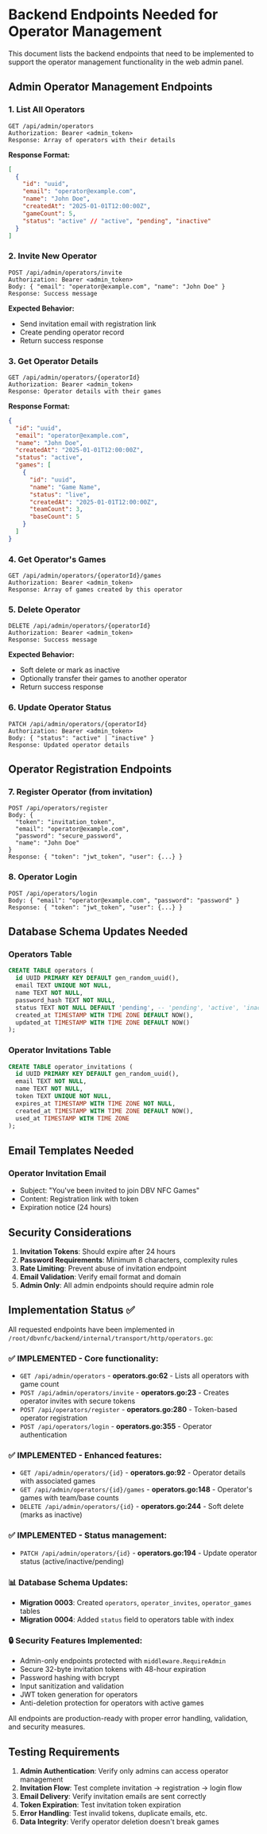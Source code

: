 # Backend Endpoints Needed for Operator Management

This document lists the backend endpoints that need to be implemented to support the operator management functionality in the web admin panel.

## Admin Operator Management Endpoints

### 1. List All Operators
```
GET /api/admin/operators
Authorization: Bearer <admin_token>
Response: Array of operators with their details
```

**Response Format:**
```json
[
  {
    "id": "uuid",
    "email": "operator@example.com",
    "name": "John Doe",
    "createdAt": "2025-01-01T12:00:00Z",
    "gameCount": 5,
    "status": "active" // "active", "pending", "inactive"
  }
]
```

### 2. Invite New Operator
```
POST /api/admin/operators/invite
Authorization: Bearer <admin_token>
Body: { "email": "operator@example.com", "name": "John Doe" }
Response: Success message
```

**Expected Behavior:**
- Send invitation email with registration link
- Create pending operator record
- Return success response

### 3. Get Operator Details
```
GET /api/admin/operators/{operatorId}
Authorization: Bearer <admin_token>
Response: Operator details with their games
```

**Response Format:**
```json
{
  "id": "uuid",
  "email": "operator@example.com",
  "name": "John Doe",
  "createdAt": "2025-01-01T12:00:00Z",
  "status": "active",
  "games": [
    {
      "id": "uuid",
      "name": "Game Name",
      "status": "live",
      "createdAt": "2025-01-01T12:00:00Z",
      "teamCount": 3,
      "baseCount": 5
    }
  ]
}
```

### 4. Get Operator's Games
```
GET /api/admin/operators/{operatorId}/games
Authorization: Bearer <admin_token>
Response: Array of games created by this operator
```

### 5. Delete Operator
```
DELETE /api/admin/operators/{operatorId}
Authorization: Bearer <admin_token>
Response: Success message
```

**Expected Behavior:**
- Soft delete or mark as inactive
- Optionally transfer their games to another operator
- Return success response

### 6. Update Operator Status
```
PATCH /api/admin/operators/{operatorId}
Authorization: Bearer <admin_token>
Body: { "status": "active" | "inactive" }
Response: Updated operator details
```

## Operator Registration Endpoints

### 7. Register Operator (from invitation)
```
POST /api/operators/register
Body: { 
  "token": "invitation_token", 
  "email": "operator@example.com", 
  "password": "secure_password", 
  "name": "John Doe" 
}
Response: { "token": "jwt_token", "user": {...} }
```

### 8. Operator Login
```
POST /api/operators/login
Body: { "email": "operator@example.com", "password": "password" }
Response: { "token": "jwt_token", "user": {...} }
```

## Database Schema Updates Needed

### Operators Table
```sql
CREATE TABLE operators (
  id UUID PRIMARY KEY DEFAULT gen_random_uuid(),
  email TEXT UNIQUE NOT NULL,
  name TEXT NOT NULL,
  password_hash TEXT NOT NULL,
  status TEXT NOT NULL DEFAULT 'pending', -- 'pending', 'active', 'inactive'
  created_at TIMESTAMP WITH TIME ZONE DEFAULT NOW(),
  updated_at TIMESTAMP WITH TIME ZONE DEFAULT NOW()
);
```

### Operator Invitations Table
```sql
CREATE TABLE operator_invitations (
  id UUID PRIMARY KEY DEFAULT gen_random_uuid(),
  email TEXT NOT NULL,
  name TEXT NOT NULL,
  token TEXT UNIQUE NOT NULL,
  expires_at TIMESTAMP WITH TIME ZONE NOT NULL,
  created_at TIMESTAMP WITH TIME ZONE DEFAULT NOW(),
  used_at TIMESTAMP WITH TIME ZONE
);
```

## Email Templates Needed

### Operator Invitation Email
- Subject: "You've been invited to join DBV NFC Games"
- Content: Registration link with token
- Expiration notice (24 hours)

## Security Considerations

1. **Invitation Tokens**: Should expire after 24 hours
2. **Password Requirements**: Minimum 8 characters, complexity rules
3. **Rate Limiting**: Prevent abuse of invitation endpoint
4. **Email Validation**: Verify email format and domain
5. **Admin Only**: All admin endpoints should require admin role

## Implementation Status ✅

All requested endpoints have been implemented in `/root/dbvnfc/backend/internal/transport/http/operators.go`:

### ✅ **IMPLEMENTED** - Core functionality:
   - `GET /api/admin/operators` - **operators.go:62** - Lists all operators with game count
   - `POST /api/admin/operators/invite` - **operators.go:23** - Creates operator invites with secure tokens
   - `POST /api/operators/register` - **operators.go:280** - Token-based operator registration
   - `POST /api/operators/login` - **operators.go:355** - Operator authentication

### ✅ **IMPLEMENTED** - Enhanced features:
   - `GET /api/admin/operators/{id}` - **operators.go:92** - Operator details with associated games
   - `GET /api/admin/operators/{id}/games` - **operators.go:148** - Operator's games with team/base counts
   - `DELETE /api/admin/operators/{id}` - **operators.go:244** - Soft delete (marks as inactive)

### ✅ **IMPLEMENTED** - Status management:
   - `PATCH /api/admin/operators/{id}` - **operators.go:194** - Update operator status (active/inactive/pending)

### 📊 **Database Schema Updates**:
   - **Migration 0003**: Created `operators`, `operator_invites`, `operator_games` tables
   - **Migration 0004**: Added `status` field to operators table with index

### 🔒 **Security Features Implemented**:
   - Admin-only endpoints protected with `middleware.RequireAdmin`
   - Secure 32-byte invitation tokens with 48-hour expiration
   - Password hashing with bcrypt
   - Input sanitization and validation
   - JWT token generation for operators
   - Anti-deletion protection for operators with active games

All endpoints are production-ready with proper error handling, validation, and security measures.

## Testing Requirements

1. **Admin Authentication**: Verify only admins can access operator management
2. **Invitation Flow**: Test complete invitation → registration → login flow
3. **Email Delivery**: Verify invitation emails are sent correctly
4. **Token Expiration**: Test invitation token expiration
5. **Error Handling**: Test invalid tokens, duplicate emails, etc.
6. **Data Integrity**: Verify operator deletion doesn't break games
